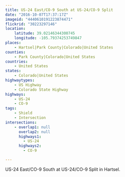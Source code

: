 ```yaml
---
title: US-24 East/CO-9 South at US-24/CO-9 Split
date: "2016-10-07T17:37:17Z"
imageid: "4440610191223874471"
flickrid: "30223297146"
location:
    latitude: 39.02146344300745
    longitude: -105.79374253749847
places:
    - Hartsel|Park County|Colorado|United States
counties:
    - Park County|Colorado|United States
countries:
    - United States
states:
    - Colorado|United States
highwaytypes:
    - US Highway
    - Colorado State Highway
highways:
    - US-24
    - CO-9
tags:
    - Shield
    - Intersection
intersections:
    - overlap1: null
      overlap2: null
      highways1:
        - US-24
      highways2:
        - CO-9

---
```

US-24 East/CO-9 South at US-24/CO-9 Split in Hartsel.
